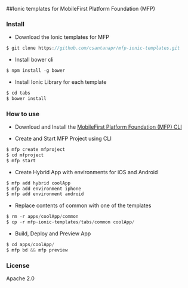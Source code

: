 ##Ionic templates for MobileFirst Platform Foundation (MFP)

### Install

- Download the Ionic templates for MFP

```javascript
$ git clone https://github.com/csantanapr/mfp-ionic-templates.git
````

- Install bower cli

```javascript
$ npm install -g bower
````

- Install Ionic Library for each template

```javascript
$ cd tabs
$ bower install
````

### How to use

- Download and Install the [MobileFirst Platform Foundation (MFP) CLI](https://developer.ibm.com/mobilefirstplatform/install/#clui)


- Create and Start MFP Project using CLI

```javascript
$ mfp create mfproject
$ cd mfproject
$ mfp start
````

- Create Hybrid App with environments for iOS and Android

```javascript
$ mfp add hybrid coolApp
$ mfp add environment iphone
$ mfp add environment android
````

- Replace contents of common with one of the templates

```javascript
$ rm -r apps/coolApp/common
$ cp -r mfp-ionic-templates/tabs/common coolApp/
```

- Build, Deploy and Preview App

```javascript
$ cd apps/coolApp/
$ mfp bd && mfp preview
```

### License
Apache 2.0